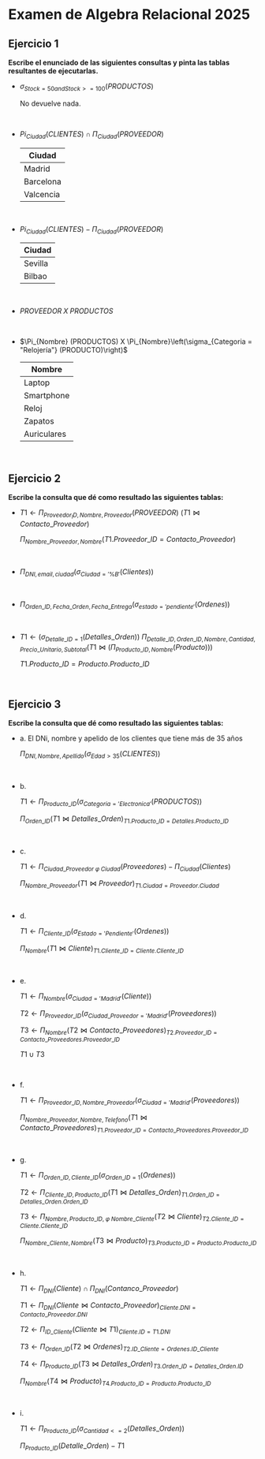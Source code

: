 # Examen de Algebra Relacional 2025

## Ejercicio 1

**Escribe el enunciado de las siguientes consultas y pinta las tablas resultantes de ejecutarlas.**

- $\sigma_{Stock = 50 and Stock >= 100} (PRODUCTOS)$

    No devuelve nada.

<br>

- $Pi_{Ciudad}(CLIENTES) \cap \Pi_{Ciudad}(PROVEEDOR)$

    | Ciudad |
    | --- |
    | Madrid |
    | Barcelona |
    | Valcencia |

<br>

- $Pi_{Ciudad}(CLIENTES) - \Pi_{Ciudad}(PROVEEDOR)$

    | Ciudad |
    | --- |
    | Sevilla |
    | Bilbao |

<br>

- $PROVEEDOR \; X \; PRODUCTOS$

    <!-- Añadirlp-->

<br>

- $\Pi_{Nombre} (PRODUCTOS) X \Pi_{Nombre}\left(\sigma_{Categoria = "Relojería"} (PRODUCTO)\right)$

    | Nombre |
    | --- |
    | Laptop |
    | Smartphone |
    | Reloj |
    | Zapatos |
    | Auriculares |

<br>

## Ejercicio 2

**Escribe la consulta que dé como resultado las siguientes tablas:**

- $T1 \leftarrow \Pi_{Proveedor_ID, Nombre, Proveedor} (PROVEEDOR)$
    $\left(T1 \bowtie Contacto\_Proveedor\right)$
    
    $\Pi_{Nombre\_Proveedor, Nombre}\left(T1.Proveedor\_ID = Contacto\_Proveedor\right)$

<br>

- $\Pi_{DNI, email, ciudad} \left(\sigma_{Ciudad = '\%B'} (Clientes)\right)$

<br>

- $\Pi_{Orden\_ID, Fecha\_Orden, Fecha\_Entrega} \left(\sigma_{estado='pendiente'}(Ordenes)\right)$

<br>

- $T1 \leftarrow \left(\sigma_{Detalle\_ID=1} (Detalles\_Orden)\right)$
    $\Pi_{Detalle\_ID, Orden\_ID, Nombre, Cantidad, Precio\_Unitario, Subtotal} \left(T1 \bowtie (\Pi_{Producto\_ID, Nombre} (Producto))\right)$
    
    $T1.Producto\_ID = Producto.Producto\_ID$

<br>

## Ejercicio 3

**Escribe la consulta que dé como resultado las siguientes tablas:**

- a. El DNi, nombre y apelido de los clientes que tiene más de 35 años

    $\Pi_{DNI, Nombre, Apellido} \left(\sigma_{Edad > 35} (CLIENTES)\right)$

<br>

- b.

    $T1 \leftarrow \Pi_{Producto\_ID} \left(\sigma_{Categoria = 'Electronica'} (PRODUCTOS)\right)$

    $\Pi_{Orden\_ID} \left(T1 \bowtie Detalles\_Orden\right)_{T1.Producto\_ID = Detalles.Producto\_ID}$

<br>

- c.

    $T1 \leftarrow \Pi_{Ciudad\_Proveedor \;\varphi\; Ciudad} \left(Proveedores\right) - \Pi_{Ciudad} \left(Clientes\right)$

    $\Pi_{Nombre\_Proveedor} \left(T1 \bowtie Proveedor\right)_{T1.Ciudad = Proveedor.Ciudad}$

<br>

- d.

    $T1 \leftarrow \Pi_{Cliente\_ID} \left(\sigma_{Estado = 'Pendiente'} (Ordenes)\right)$

    $\Pi_{Nombre} \left(T1 \bowtie Cliente\right)_{T1.Cliente\_ID = Cliente.Cliente\_ID}$

<br>

- e.

    $T1 \leftarrow \Pi_{Nombre} \left(\sigma_{Ciudad = 'Madrid'} (Cliente)\right)$

    $T2 \leftarrow \Pi_{Proveedor\_ID} \left(\sigma_{Ciudad\_Proveedor = 'Madrid'} (Proveedores)\right)$

    $T3 \leftarrow \Pi_{Nombre} \left(T2 \bowtie Contacto\_Proveedores\right)_{T2.Proveedor\_ID = Contacto\_Proveedores.Proveedor\_ID}$

    $T1 \cup T3$

<br>

- f.

    $T1 \leftarrow \Pi_{Proveedor\_ID, Nombre\_Proveedor} \left(\sigma_{Ciudad = 'Madrid'} (Proveedores)\right)$

    $\Pi_{Nombre\_Proveedor, Nombre, Telefono} \left(T1 \bowtie Contacto\_Proveedores\right)_{T1.Proveedor\_ID = Contacto\_Proveedores.Proveedor\_ID}$

<br>

- g.

    $T1 \leftarrow \Pi_{Orden\_ID, Cliente\_ID} \left(\sigma_{Orden\_ID = 1} (Ordenes)\right)$

    $T2 \leftarrow \Pi_{Cliente\_ID, Producto\_ID} \left(T1 \bowtie Detalles\_Orden\right)_{T1.Orden\_ID = Detalles\_Orden.Orden\_ID}$

    $T3 \leftarrow \Pi_{Nombre, Producto\_ID, \;\varphi\; Nombre\_Cliente} \left(T2 \bowtie Cliente\right)_{T2.Cliente\_ID = Cliente.Cliente\_ID}$

    $\Pi_{Nombre\_Cliente, Nombre} \left(T3 \bowtie Producto\right)_{T3.Producto\_ID = Producto.Producto\_ID}$

<br>

- h.

    $T1 \leftarrow \Pi_{DNI} \left(Cliente\right) \cap \Pi_{DNI} (Contanco\_Proveedor)$
    <!-- La otra opcion es -->
    $T1 \leftarrow \Pi_{DNI} \left(Cliente \bowtie Contacto\_Proveedor\right)_{Cliente.DNI = Contacto\_Proveedor.DNI}$

    $T2 \leftarrow \Pi_{ID\_Cliente} \left(Cliente \bowtie T1\right)_{Cliente.ID = T1.DNI}$

    $T3 \leftarrow \Pi_{Orden\_ID} \left(T2 \bowtie Ordenes\right)_{T2.ID\_Cliente = Ordenes.ID\_Cliente}$

    $T4 \leftarrow \Pi_{Producto\_ID} \left(T3 \bowtie Detalles\_Orden\right)_{T3.Orden\_ID = Detalles\_Orden.ID}$

    $\Pi_{Nombre} \left(T4 \bowtie Producto\right)_{T4.Producto\_ID = Producto.Producto\_ID}$

<br>

- i.

    $T1 \leftarrow \Pi_{Producto\_ID} \left(\sigma_{Cantidad <= 2} (Detalles\_Orden)\right)$

    $\Pi_{Producto\_ID} \left(Detalle\_Orden\right) - T1$
